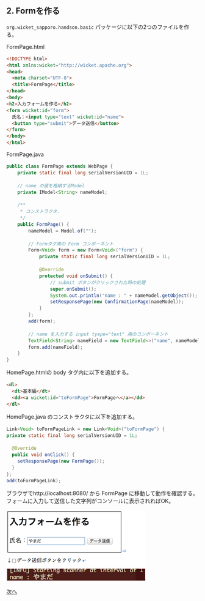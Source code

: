 ## 2. Formを作る

`org.wicket_sapporo.handson.basic` パッケージに以下の2つのファイルを作る。

FormPage.html

```html
<!DOCTYPE html>
<html xmlns:wicket="http://wicket.apache.org">
<head>
  <meta charset="UTF-8">
  <title>FormPage</title>
</head>
<body>
<h2>入力フォームを作る</h2>
<form wicket:id="form">
  氏名：<input type="text" wicket:id="name">
  <button type="submit">データ送信</button>
</form>
</body>
</html>
```


FormPage.java

```java
public class FormPage extends WebPage {
	private static final long serialVersionUID = 1L;

	// name の値を格納するModel
	private IModel<String> nameModel;
	
	/**
	 * コンストラクタ.
	 */
	public FormPage() {
		nameModel = Model.of("");

		// Formタグ用の Form コンポーネント
		Form<Void> form = new Form<Void>("form") {
			private static final long serialVersionUID = 1L;

			@Override
			protected void onSubmit() {
				// submit ボタンがクリックされた時の処理
				super.onSubmit();
				System.out.println("name : " + nameModel.getObject());
				setResponsePage(new ConfirmationPage(nameModel));
			}
		};
		add(form);

		// name を入力する input tyepe="text" 用のコンポーネント
		TextField<String> nameField = new TextField<>("name", nameModel);
		form.add(nameField);
	}
}		
```

HomePage.htmlの body タグ内に以下を追加する。

```html
<dl>
  <dt>基本編</dt>
  <dd><a wicket:id="toFormPage">FormPageへ</a></dd>
</dl>
```

HomePage.java のコンストラクタに以下を追加する。

```java
Link<Void> toFormPageLink = new Link<Void>("toFormPage") {
private static final long serialVersionUID = 1L;

  @Override
  public void onClick() {
    setResponsePage(new FormPage());
  }
};
add(toFormPageLink);
```

ブラウザでhttp://localhost:8080/ から FormPage に移動して動作を確認する。
フォームに入力して送信した文字列がコンソールに表示されればOK。

![fig02](./fig02.png)

[次へ](./HandsOn03.md)